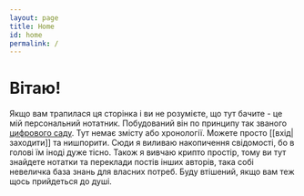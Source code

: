 ```yaml
---
layout: page
title: Home
id: home
permalink: /
---
```


# Вітаю!

Якщо вам трапилася ця сторінка і ви не розумієте, що тут бачите - це мій персональний нотатник. Побудований він по принципу так званого [цифрового саду](https://github.com/maggieappleton/digital-gardeners).
Тут немає змісту або хронології. Можете просто [[вхід|заходити]] та нишпорити.
Сюди я виливаю накопичення свідомості, бо в голові їм іноді дуже тісно.
Також я вивчаю крипто простір, тому ви тут знайдете нотатки та переклади постів інших авторів, така собі невеличка база знань для власних потреб.
Буду втішений, якщо вам теж щось прийдеться до душі.

<style>
  .wrapper {
    max-width: 46em;
  }
</style>
